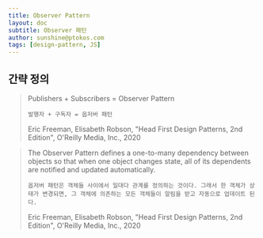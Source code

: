 ```yaml
---
title: Observer Pattern
layout: doc
subtitle: Observer 패턴
author: sunshine@ptokos.com
tags: [design-pattern, JS]
---
```


## 간략 정의

> Publishers + Subscribers = Observer Pattern
>
> `발행자 + 구독자 = 옵저버 패턴`
> 
> Eric Freeman, Elisabeth Robson, "Head First Design Patterns, 2nd Edition", O'Reilly Media, Inc., 2020

> The Observer Pattern defines a one-to-many dependency between objects so that when one object changes state, all of its dependents are notified and updated automatically.
> 
> `옵저버 패턴은 객체들 사이에서 일대다 관계를 정의하는 것이다. 그래서 한 객체가 상태가 변경되면, 그 객체에 의존하는 모든 객체들이 알림을 받고 자동으로 업데이트 된다.`
> 
> Eric Freeman, Elisabeth Robson, "Head First Design Patterns, 2nd Edition", O'Reilly Media, Inc., 2020
